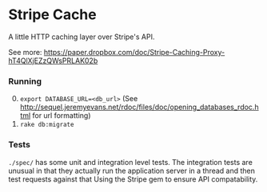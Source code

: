 # Stripe Cache

A little HTTP caching layer over Stripe's API.

See more: https://paper.dropbox.com/doc/Stripe-Caching-Proxy-hT4QlXjEZzQWsPRLAK02b

### Running

0. `export DATABASE_URL=<db_url>` (See http://sequel.jeremyevans.net/rdoc/files/doc/opening_databases_rdoc.html for url formatting)
0. `rake db:migrate`

### Tests

`./spec/` has some unit and integration level tests.  The integration tests are
unusual in that they actually run the application server in a thread and then
test requests against that Using the Stripe gem to ensure API compatability.
